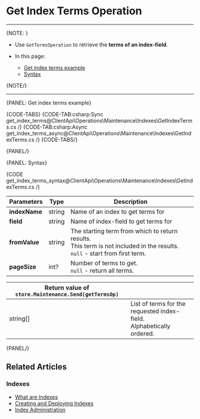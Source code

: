 # Get Index Terms Operation

---

{NOTE: }

* Use `GetTermsOperation` to retrieve the __terms of an index-field__.  

* In this page:
    * [Get index terms example](../../../../client-api/operations/maintenance/indexes/get-terms#get-index-terms-example)
    * [Syntax](../../../../client-api/operations/maintenance/indexes/get-terms#syntax)

{NOTE/}

---

{PANEL: Get index terms example}

{CODE-TABS}
{CODE-TAB:csharp:Sync get_index_terms@ClientApi\Operations\Maintenance\Indexes\GetIndexTerms.cs /}
{CODE-TAB:csharp:Async get_index_terms_async@ClientApi\Operations\Maintenance\Indexes\GetIndexTerms.cs /}
{CODE-TABS/}

{PANEL/}

{PANEL: Syntax}

{CODE get_index_terms_syntax@ClientApi\Operations\Maintenance\Indexes\GetIndexTerms.cs /}

| Parameters | Type | Description |
| - | - | - |
| **indexName** | string | Name of an index to get terms for |
| **field** | string | Name of index-field to get terms for |
| **fromValue** | string | The starting term from which to return results.<br>This term is not included in the results.<br>`null` - start from first term. |
| **pageSize** | int? | Number of terms to get.<br>`null` - return all terms.  |

| Return value of `store.Maintenance.Send(getTermsOp)` | |
| - |- |
| string[] | List of terms for the requested index-field. <br> Alphabetically ordered. |

{PANEL/}

## Related Articles

### Indexes

- [What are Indexes](../../../../indexes/what-are-indexes)
- [Creating and Deploying Indexes](../../../../indexes/creating-and-deploying)
- [Index Administration](../../../../indexes/index-administration)
